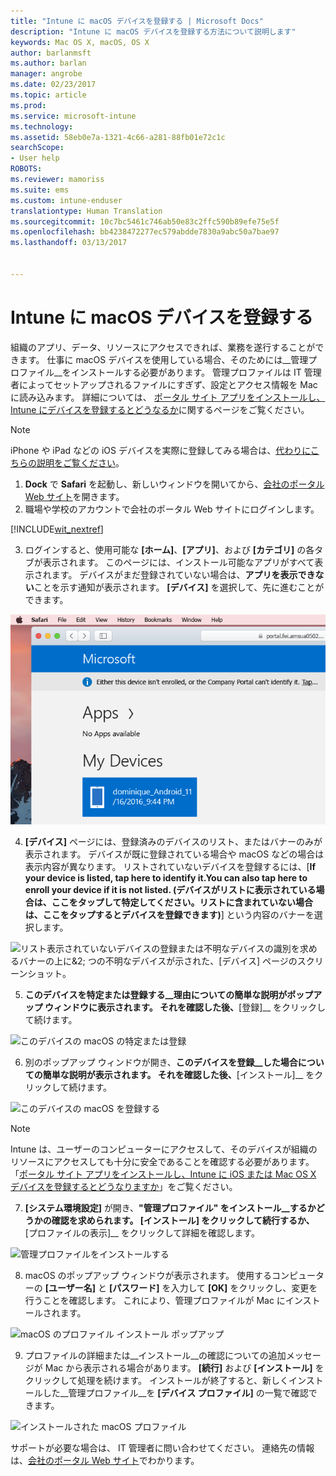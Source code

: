 ```yaml
---
title: "Intune に macOS デバイスを登録する | Microsoft Docs"
description: "Intune に macOS デバイスを登録する方法について説明します"
keywords: Mac OS X, macOS, OS X
author: barlanmsft
ms.author: barlan
manager: angrobe
ms.date: 02/23/2017
ms.topic: article
ms.prod: 
ms.service: microsoft-intune
ms.technology: 
ms.assetid: 58eb0e7a-1321-4c66-a281-88fb01e72c1c
searchScope:
- User help
ROBOTS: 
ms.reviewer: mamoriss
ms.suite: ems
ms.custom: intune-enduser
translationtype: Human Translation
ms.sourcegitcommit: 10c7bc5461c746ab50e83c2ffc590b89efe75e5f
ms.openlocfilehash: bb4238472277ec579abdde7830a9abc50a7bae97
ms.lasthandoff: 03/13/2017


---
```


# <a name="enroll-your-macos-device-in-intune"></a>Intune に macOS デバイスを登録する

組織のアプリ、データ、リソースにアクセスできれば、業務を遂行することができます。 仕事に macOS デバイスを使用している場合、そのためには__管理プロファイル__をインストールする必要があります。 管理プロファイルは IT 管理者によってセットアップされるファイルにすぎず、設定とアクセス情報を Mac に読み込みます。 詳細については、 [ポータル サイト アプリをインストールし、Intune にデバイスを登録するとどうなるか](what-happens-if-you-install-the-company-portal-app-and-enroll-your-device-in-intune-ios.md)に関するページをご覧ください。

  > [!NOTE]
  > iPhone や iPad などの iOS デバイスを実際に登録してみる場合は、[代わりにこちらの説明をご覧ください](enroll-your-device-in-intune-ios.md)。

1. __Dock__ で __Safari__ を起動し、新しいウィンドウを開いてから、[会社のポータル Web サイト](http://portal.manage.microsoft.com)を開きます。
2. 職場や学校のアカウントで会社のポータル Web サイトにログインします。

  [!INCLUDE[wit_nextref](includes/end-user-password-guidance.md)]

3. ログインすると、使用可能な __[ホーム]__、__[アプリ]__、および __[カテゴリ]__ の各タブが表示されます。 このページには、インストール可能なアプリがすべて表示されます。 デバイスがまだ登録されていない場合は、**アプリを表示できない**ことを示す通知が表示されます。 __[デバイス]__ を選択して、先に進むことができます。

 ![アプリをまだインストールできないことと、下に [デバイス] ボタンが示されている Web ポータルのランディング ページのスクリーンショット。](./media/macOS_enroll_001_landing_page.png)

4. __[デバイス]__ ページには、登録済みのデバイスのリスト、またはバナーのみが表示されます。 デバイスが既に登録されている場合や macOS などの場合は表示内容が異なります。 リストされていないデバイスを登録するには、[__If your device is listed, tap here to identify it.You can also tap here to enroll your device if it is not listed. (デバイスがリストに表示されている場合は、ここをタップして特定してください。リストに含まれていない場合は、ここをタップするとデバイスを登録できます)__] という内容のバナーを選択します。

  ![リスト表示されていないデバイスの登録または不明なデバイスの識別を求めるバナーの上に&2; つの不明なデバイスが示された、[デバイス] ページのスクリーンショット。](./media/macOS_enroll_002_tap_here_banner.png)

5. __このデバイスを特定または登録する__理由についての簡単な説明がポップアップ ウィンドウに表示されます。 それを確認した後、__[登録]__ をクリックして続けます。

 ![このデバイスの macOS の特定または登録](./media/macOS_enroll_003_IDenroll_popup.png)

6. 別のポップアップ ウィンドウが開き、__このデバイスを登録__した場合についての簡単な説明が表示されます。 それを確認した後、__[インストール]__ をクリックして続けます。

 ![このデバイスの macOS を登録する](./media/macOS_enroll_004_enroll_popup.png)

  > [!NOTE]
  > Intune は、ユーザーのコンピューターにアクセスして、そのデバイスが組織のリソースにアクセスしても十分に安全であることを確認する必要があります。 「[ポータル サイト アプリをインストールし、Intune に iOS または Mac OS X デバイスを登録するとどうなりますか](what-happens-if-you-install-the-Company-Portal-app-and-enroll-your-device-in-intune-ios.md)」をご覧ください。

7. __[システム環境設定]__ が開き、__"管理プロファイル" をインストール__するかどうかの確認を求められます。 __[インストール]__ をクリックして続行するか、__[プロファイルの表示]__ をクリックして詳細を確認します。

 ![管理プロファイルをインストールする](./media/macOS_enroll_005_sysprefs_mgmt_profile.png)

8. macOS のポップアップ ウィンドウが表示されます。 使用するコンピューターの __[ユーザー名]__ と __[パスワード]__ を入力して __[OK]__ をクリックし、変更を行うことを確認します。 これにより、管理プロファイルが Mac にインストールされます。

 ![macOS のプロファイル インストール ポップアップ](./media/macOS_enroll_006_sysprefs_admin_login.png)

9. プロファイルの詳細または__インストール__の確認についての追加メッセージが Mac から表示される場合があります。 __[続行]__ および __[インストール]__ をクリックして処理を続けます。 インストールが終了すると、新しくインストールした__管理プロファイル__を __[デバイス プロファイル]__ の一覧で確認できます。

 ![インストールされた macOS プロファイル](./media/macOS_enroll_007_sysprefs_installed_profile.png)

サポートが必要な場合は、 IT 管理者に問い合わせてください。 連絡先の情報は、[会社のポータル Web サイト](http://portal.manage.microsoft.com)でわかります。

